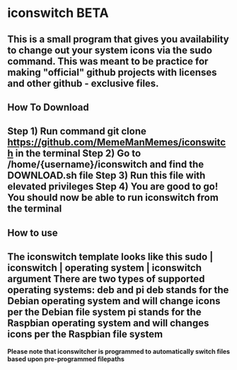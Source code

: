 # iconswitch BETA
This is a small program that gives you availability to change out your system icons via the sudo command.  This was meant to be practice for making "official" github projects with licenses and other github - exclusive files.
--------
## How To Download
Step 1) Run command **git clone https://github.com/MemeManMemes/iconswitch** in the terminal
Step 2) Go to /home/{username}/iconswitch and find the **DOWNLOAD.sh** file
Step 3) Run this file with elevated privileges
Step 4) You are good to go!  You should now be able to run iconswitch from the terminal
--------
## How to use
The iconswitch template looks like this
**sudo | iconswitch | operating system | iconswitch argument**
There are two types of supported operating systems: deb and pi
deb stands for the Debian operating system and will change icons per the Debian file system
pi stands for the Raspbian operating system and will changes icons per the Raspbian file system
--------
**Please note that iconswitcher is programmed to automatically switch files based upon pre-programmed filepaths**
